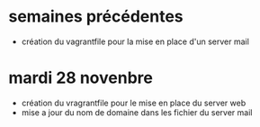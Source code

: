 # semaines précédentes
 - création du vagrantfile pour la mise en place d'un server mail

# mardi 28 novenbre
 - création du vragrantfile pour le mise en place du server web
 - mise a jour du nom de domaine dans les fichier du server mail
